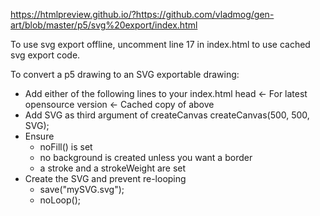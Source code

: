 https://htmlpreview.github.io/?https://github.com/vladmog/gen-art/blob/master/p5/svg%20export/index.html

To use svg export offline, uncomment line 17 in index.html to use cached svg export code.

To convert a p5 drawing to an SVG exportable drawing:

-   Add either of the following lines to your index.html head
    <script src="https://unpkg.com/p5.js-svg@1.3.1"></script>    <- For latest opensource version
    <script src="../../p5/svgExport/p5.js-svg@1.3.1.js"></script>   <- Cached copy of above
-   Add SVG as third argument of createCanvas
    createCanvas(500, 500, SVG);
-   Ensure
    -   noFill() is set
    -   no background is created unless you want a border
    -   a stroke and a strokeWeight are set
-   Create the SVG and prevent re-looping
    -   save("mySVG.svg");
    -   noLoop();
